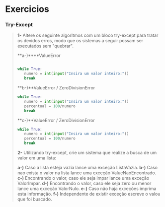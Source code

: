 <!--Python-->
# Exercicios

### Try-Except
>**1-** Altere os seguinte algoritmos com um bloco try-except para tratar os devidos erros, modo que os sistemas a seguir possam ser executados sem "quebrar".
>
>**a-)****ValueError
>```py
>
>while True:
>    numero = int(input("Insira um valor inteiro:"))
>    break
>
>```
>
>**b-)**ValueError / ZeroDivisionError
>
>```py
>while True:
>    numero = int(input("Insira um valor inteiro:"))
>    percentual = 100/numero
>    break
>```
>
>**c-)**ValueError / ZeroDivisionError
>```py
>while True:
>    numero = int(input("Insira um valor inteiro:"))
>    percentual = 100/numero
>    break
>```
>**2-** Utilizando try-except, crie um sistema que realize a busca de um valor em uma lista:
>
>**a-)** Caso a lista esteja vazia lance uma exceção ListaVazia.
>**b-)** Caso nao exista o valor na lista lance uma exceção ValueNaoEncontrado.
>**c-)** Encontrando o valor, caso ele seja impar lance uma exceção ValorImpar.
>**d-)** Encontrando o valor, caso ele seja zero ou menor lance uma exceção ValorNulo.
>**e-)** Caso não haja exceções imprima esta informação.
>**f-)** Independente de existir exceção escreve o valou que foi buscado.

